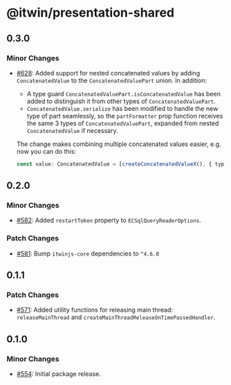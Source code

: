 # @itwin/presentation-shared

## 0.3.0

### Minor Changes

- [#628](https://github.com/iTwin/presentation/pull/628): Added support for nested concatenated values by adding `ConcatenatedValue` to the `ConcatenatedValuePart` union. In addition:

  - A type guard `ConcatenatedValuePart.isConcatenatedValue` has been added to distinguish it from other types of `ConcatenatedValuePart`.
  - `ConcatenatedValue.serialize` has been modified to handle the new type of part seamlessly, so the `partFormatter` prop function receives the same 3 types of `ConcatenatedValuePart`, expanded from nested `ConcatenatedValue` if necessary.

  The change makes combining multiple concatenated values easier, e.g. now you can do this:

  ```ts
  const value: ConcatenatedValue = [createConcatenatedValueX(), { type: "String", value: " - " }, createConcatenatedValueY()];
  ```

## 0.2.0

### Minor Changes

- [#582](https://github.com/iTwin/presentation/pull/582): Added `restartToken` property to `ECSqlQueryReaderOptions`.

### Patch Changes

- [#581](https://github.com/iTwin/presentation/pull/581): Bump `itwinjs-core` dependencies to `^4.6.0`

## 0.1.1

### Patch Changes

- [#571](https://github.com/iTwin/presentation/pull/571): Added utility functions for releasing main thread: `releaseMainThread` and `createMainThreadReleaseOnTimePassedHandler`.

## 0.1.0

### Minor Changes

- [#554](https://github.com/iTwin/presentation/pull/554): Initial package release.
